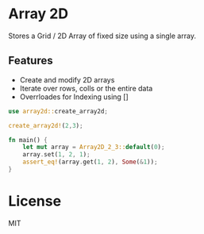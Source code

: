 # Array 2D
Stores a Grid / 2D Array of fixed size using a single array.

## Features
* Create and modify 2D arrays
* Iterate over rows, colls or the entire data
* Overrloades for Indexing using []

``` rust
use array2d::create_array2d;

create_array2d!(2,3);

fn main() {
    let mut array = Array2D_2_3::default(0);
    array.set(1, 2, 1);
    assert_eq!(array.get(1, 2), Some(&1));
}
```

# License
MIT